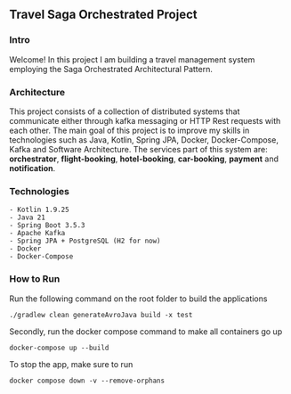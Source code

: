 ## Travel Saga Orchestrated Project

### Intro
Welcome! In this project I am building a travel management system employing the Saga Orchestrated Architectural Pattern.
 
### Architecture
This project consists of a collection of distributed systems that communicate either through kafka messaging or HTTP Rest requests with each other. 
The main goal of this project is to improve my skills in technologies such as Java, Kotlin, Spring JPA, Docker, Docker-Compose, Kafka and Software Architecture.
The services part of this system are: **orchestrator**, **flight-booking**, **hotel-booking**, **car-booking**, **payment** and **notification**.


### Technologies
    - Kotlin 1.9.25
    - Java 21
    - Spring Boot 3.5.3
    - Apache Kafka
    - Spring JPA + PostgreSQL (H2 for now)
    - Docker
    - Docker-Compose

### How to Run
Run the following command on the root folder to build the applications
```shell
./gradlew clean generateAvroJava build -x test
```

Secondly, run the docker compose command to make all containers go up
```shell
docker-compose up --build
```

To stop the app, make sure to run
```shell
docker compose down -v --remove-orphans
```